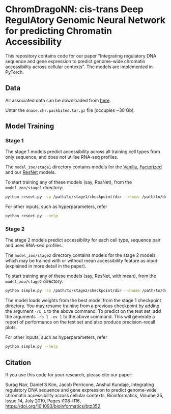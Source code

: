 # ChromDragoNN: cis-trans Deep RegulAtory Genomic Neural Network for predicting Chromatin Accessibility

<!--- 
= TODO 
- describe all the data files in some detail
- details on resuming training
- add detail on evaluation
- cell type as input 
--->

This repository contains code for our paper "Integrating regulatory DNA sequence and gene expression to predict genome-wide chromatin accessibility across cellular contexts". The models are implemented in PyTorch.

## Data

All associated data can be downloaded from [here](http://mitra.stanford.edu/kundaje/projects/seqxgene/).

Untar the `dnase.chr.packbited.tar.gz` file (occupies ~30 Gb).


## Model Training 

### Stage 1

The stage 1 models predict accessibility across all training cell types from only sequence, and does not utilise RNA-seq profiles.

The `model_zoo/stage1` directory contains models for the [Vanilla](./model_zoo/stage1/vanilla.py), [Factorized](./model_zoo/stage1/factorized.py) and our [ResNet](./model_zoo/stage1/resnet.py) models.

To start training any of these models (say, ResNet), from the `model_zoo/stage1` directory:

```bash
python resnet.py -cp /path/to/stage1/checkpoint/dir --dnase /path/to/dnase/packbited --rna_quants /path/to/rna_quants_1630tf.joblib
```

For other inputs, such as hyperparameters, refer

```bash
python resnet.py --help
```

### Stage 2

The stage 2 models predict accessibility for each cell type, sequence pair and uses RNA-seq profiles.

The `model_zoo/stage2` directory contains models for the stage 2 models, which may be trained with or without mean accessibility feature as input (explained in more detail in the paper).

To start training any of these models (say, ResNet, with mean), from the `model_zoo/stage2` directory:

```bash
python simple.py -cp /path/to/stage2/checkpoint/dir --dnase /path/to/dnase/packbited --rna_quants /path/to/rna_quants_1630tf.joblib --stage1_file ../stage1/resnet.py --stage1_pretrained_model_path /path/to/stage1/checkpoint/dir --with_mean 1
```

The model loads weights from the best model from the stage 1 checkpoint directory. You may resume training from a previous checkpoint by adding the argument ```-rb 1``` to the above command. To predict on the test set, add the arguments ```-rb 1 -ev 1``` to the above command. This will generate a report of performance on the test set and also produce precision-recall plots. 

For other inputs, such as hyperparameters, refer

```bash
python simple.py --help
```

## Citation

If you use this code for your research, please cite our paper:

Surag Nair, Daniel S Kim, Jacob Perricone, Anshul Kundaje, Integrating regulatory DNA sequence and gene expression to predict genome-wide chromatin accessibility across cellular contexts, Bioinformatics, Volume 35, Issue 14, July 2019, Pages i108–i116, https://doi.org/10.1093/bioinformatics/btz352

<!--- add citation --->
